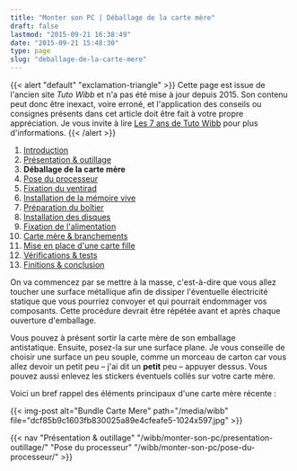 ```yaml
---
title: "Monter son PC | Déballage de la carte mère"
draft: false
lastmod: "2015-09-21 16:38:49"
date: "2015-09-21 15:48:30"
type: page
slug: "deballage-de-la-carte-mere"
---
```


{{< alert "default" "exclamation-triangle" >}}
Cette page est issue de l'ancien site _Tuto Wibb_ et n'a pas été mise à jour depuis 2015. Son contenu peut donc être inexact, voire erroné, et l'application des conseils ou consignes présents dans cet article doit être fait à votre propre appréciation. Je vous invite à lire [Les 7 ans de Tuto Wibb](/actus/les-7-ans-de-tuto-wibb/) pour plus d'informations.
{{< /alert >}}

1. [Introduction](/wibb/monter-son-pc/)
2. [Présentation & outillage](/wibb/monter-son-pc/presentation-outillage/)
3. **Déballage de la carte mère**
4. [Pose du processeur](/wibb/monter-son-pc/pose-du-processeur/)
5. [Fixation du ventirad](/wibb/monter-son-pc/fixation-du-ventirad/)
6. [Installation de la mémoire vive](/wibb/monter-son-pc/installation-de-la-memoire-vive/)
7. [Préparation du boîtier](/wibb/monter-son-pc/preparation-du-boitier/)
8. [Installation des disques](/wibb/monter-son-pc/installation-des-disques/)
9. [Fixation de l'alimentation](/wibb/monter-son-pc/fixation-de-lalimentation/)
10. [Carte mère & branchements](/wibb/monter-son-pc/carte-mere-branchements/)
11. [Mise en place d'une carte fille](/wibb/monter-son-pc/mise-en-place-dune-carte-fille/)
12. [Vérifications & tests](/wibb/monter-son-pc/verifications-tests/)
13. [Finitions & conclusion](/wibb/monter-son-pc/finitions-conclusion/)

On va commencez par se mettre à la masse, c'est-à-dire que vous allez toucher une surface métallique afin de dissiper l'éventuelle électricité statique que vous pourriez convoyer et qui pourrait endommager vos composants. Cette procédure devrait être répétée avant et après chaque ouverture d'emballage.

Vous pouvez à présent sortir la carte mère de son emballage antistatique. Ensuite, posez-la sur une surface plane. Je vous conseille de choisir une surface un peu souple, comme un morceau de carton car vous allez devoir un petit peu – j'ai dit un **petit** peu – appuyer dessus. Vous pouvez aussi enlevez les stickers éventuels collés sur votre carte mère.

Voici un bref rappel des éléments principaux d'une carte mère récente :

{{< img-post alt="Bundle Carte Mere" path="/media/wibb" file="dcf85b9c1603fb830025a89e4cfeafe5-1024x597.jpg" >}}

{{< nav
    "Présentation & outillage" "/wibb/monter-son-pc/presentation-outillage/"
    "Pose du processeur" "/wibb/monter-son-pc/pose-du-processeur/" >}}